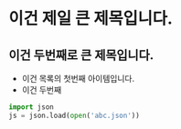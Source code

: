 # 이건 제일 큰 제목입니다.
## 이건 두번째로 큰 제목입니다.

- 이건 목록의 첫번째 아이템입니다.
- 이건 두번째

```python
import json
js = json.load(open('abc.json'))
```

